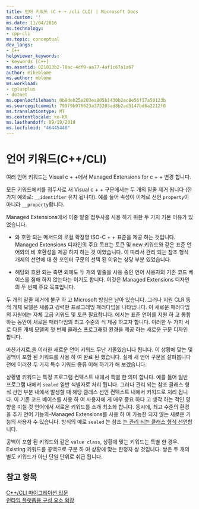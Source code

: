 ```yaml
---
title: 언어 키워드 (C + + /cli CLI) | Microsoft Docs
ms.custom: ''
ms.date: 11/04/2016
ms.technology:
- cpp-cli
ms.topic: conceptual
dev_langs:
- C++
helpviewer_keywords:
- keywords [C++]
ms.assetid: 021013b2-70ac-4df9-aa77-4af1c67a1a67
author: mikeblome
ms.author: mblome
ms.workload:
- cplusplus
- dotnet
ms.openlocfilehash: 0b9deb25e203ea805b1430b2ec8e56f17a50123b
ms.sourcegitcommit: 799f9b976623a375203ad8b2ad5147bd6a2212f0
ms.translationtype: MT
ms.contentlocale: ko-KR
ms.lasthandoff: 09/19/2018
ms.locfileid: "46445440"
---
```

# <a name="language-keywords-ccli"></a>언어 키워드(C++/CLI)

여러 언어 키워드는 Visual c + +에서 Managed Extensions for c + + 변경 합니다.

모든 키워드에서를 접두사로 새 Visual c + + 구문에서는 두 개의 밑줄 제거 됩니다 (한 가지 예외로: `__identifier` 유지 됩니다). 예를 들어 속성이 이제로 선언 `property`이 아니라 `__property`합니다.

Managed Extensions에서 이중 밑줄 접두사를 사용 하기 위한 두 가지 기본 이유가 있었습니다.

- 와 호환 되는 메서드의 로컬 확장명 ISO-C + + 표준을 제공 하는 것입니다. Managed Extensions 디자인의 주요 목표는 토큰 및 new 키워드와 같은 표준 언어와의 비 호환성을 제공 하지 하는 것 이었습니다. 이 따라서 관리 되는 참조 형식 개체의 선언에 대 한 포인터 구문의 선택 된 이유는 상당 부분 있었습니다.

- 해당와 호환 되는 측면 외에도 두 개의 밑줄을 사용 중인 언어 사용자의 기존 코드 베이스를 침해 하지 않는다는 이기도 합니다. 이것은 Managed Extensions 디자인의 두 번째 주요 목표입니다.

두 개의 밑줄 제거에 불구 하 고 Microsoft 방침은 남아 있습니다. 그러나 지원 CLR 동적 개체 모델은 새롭고 강력한 프로그래밍 패러다임을 나타냅니다. 이 새로운 패러다임의 지원에는 자체 고급 키워드 및 토큰 필요합니다. 에서는 표준 언어를 지원 하 고 통합 하는 동안이 새로운 패러다임의 최고 수준의 식 제공 하고자 합니다. 이러한 두 가지 서로 다른 개체 모델의 첫 번째 클래스 프로그래밍 환경을 제공 하는 새로운 구문 디자인 합니다.

마찬가지로,을 이러한 새로운 언어 키워드 무난 기울였습니다 됩니다. 이 상황에 맞는 및 공백이 포함 된 키워드를 사용 하 여 완료 된 했습니다. 실제 새 언어 구문을 살펴봅니다 전에 이러한 두 가지 특수 키워드 종류 이해 하기가 해 보겠습니다.

상황별 키워드는 특정 프로그램 컨텍스트 내에서 특별 한 의미 합니다. 예를 들어 일반 프로그램 내에서 `sealed` 일반 식별자로 처리 됩니다. 그러나 관리 되는 참조 클래스 형식 선언 부분 내에서 발생할 때 해당 클래스 선언 컨텍스트 내에서 키워드로 처리 됩니다. 이 기존 코드 베이스를 사용 하 여 사용자에 게 매우 중요 하다 고 생각 하는 적인 영향을 미칠 것 언어에서 새로운 키워드를 소개 최소화 합니다. 동시에, 최고 수준의 환경을 추가 언어 기능의-Managed Extensions를 사용 하 여 가능한 되지 않는 새로운 기능의 사용자 수 있습니다. 방식의 예로 `sealed` 는 참조 [는 관리 되는 클래스 형식 선언](../dotnet/declaration-of-a-managed-class-type.md)합니다.

공백이 포함 된 키워드와 같은 `value class`, 상황에 맞는 키워드는 특별 한 경우. Existing 키워드를 공백으로 구분 하 여 상황에 맞는 한정자 쌍 것입니다. 쌍은 두 개의 별도 키워드가 아닌 단일 단위로 취급 됩니다.

## <a name="see-also"></a>참고 항목

[C++/CLI 마이그레이션 입문](../dotnet/cpp-cli-migration-primer.md)<br/>
[런타임 플랫폼용 구성 요소 확장](../windows/component-extensions-for-runtime-platforms.md)